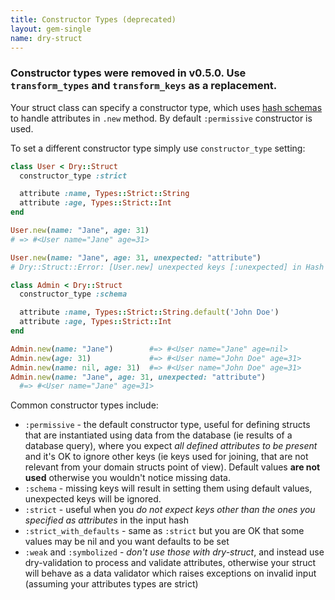 ```yaml
---
title: Constructor Types (deprecated)
layout: gem-single
name: dry-struct
---
```


### Constructor types were removed in v0.5.0. Use `transform_types` and `transform_keys` as a replacement.

Your struct class can specify a constructor type, which uses [hash schemas](/gems/dry-types/hash-schemas-obsolete) to handle attributes in `.new` method. By default `:permissive` constructor is used.

To set a different constructor type simply use `constructor_type` setting:

``` ruby
class User < Dry::Struct
  constructor_type :strict

  attribute :name, Types::Strict::String
  attribute :age, Types::Strict::Int
end

User.new(name: "Jane", age: 31)
# => #<User name="Jane" age=31>

User.new(name: "Jane", age: 31, unexpected: "attribute")
# Dry::Struct::Error: [User.new] unexpected keys [:unexpected] in Hash input

class Admin < Dry::Struct
  constructor_type :schema

  attribute :name, Types::Strict::String.default('John Doe')
  attribute :age, Types::Strict::Int
end

Admin.new(name: "Jane")        #=> #<User name="Jane" age=nil>
Admin.new(age: 31)             #=> #<User name="John Doe" age=31>
Admin.new(name: nil, age: 31)  #=> #<User name="John Doe" age=31>
Admin.new(name: "Jane", age: 31, unexpected: "attribute")
  #=> #<User name="Jane" age=31>
```

Common constructor types include:

* `:permissive` - the default constructor type, useful for defining structs that are instantiated using data from the database (ie results of a database query), where you expect *all defined attributes to be present* and it's OK to ignore other keys (ie keys used for joining, that are not relevant from your domain structs point of view). Default values **are not used** otherwise you wouldn't notice missing data.
* `:schema` - missing keys will result in setting them using default values, unexpected keys will be ignored.
* `:strict` - useful when you *do not expect keys other than the ones you specified as attributes* in the input hash
* `:strict_with_defaults` - same as `:strict` but you are OK that some values may be nil and you want defaults to be set
* `:weak` and `:symbolized` - *don't use those with dry-struct*, and instead use dry-validation to process and validate attributes, otherwise your struct will behave as a data validator which raises exceptions on invalid input (assuming your attributes types are strict)
